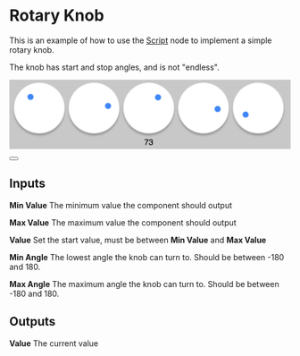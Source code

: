 # Rotary Knob

This is an example of how to use the [Script](/nodes/javascript/script/) node to implement a simple rotary knob.

The knob has start and stop angles, and is not "endless".

<div class="ndl-image-with-background">
    <img src="/snippets/rotary-knob/rotary-knob.png">
<button class="ndl-import-button" onClick='importIntoNoodl("/snippets/rotary-knob/rotary-knob-1.0.1.zip")'></button>
</div>

## Inputs

**Min Value**
The minimum value the component should output

**Max Value**
The maximum value the component should output

**Value**
Set the start value, must be between **Min Value** and **Max Value**

**Min Angle**
The lowest angle the knob can turn to. Should be between -180 and 180.

**Max Angle**
The maximum angle the knob can turn to. Should be between -180 and 180.

## Outputs

**Value**
The current value
